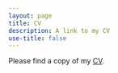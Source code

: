 ```yaml
---
layout: page
title: CV
description: A link to my CV
use-title: false
---
```


<p>Please find a copy of my <a href="http://jeonghyunkim.com/Kim_CV copy.pdf" target="_blank">CV</a>.</p>
<object data="https://jeonghyunkim.com/Kim_CV copy.pdf" type="application/pdf" width="700px" height="700px">
    <embed src="https://jeonghyunkim.com/Kim_CV copy.pdf">
    </embed>
</object>
